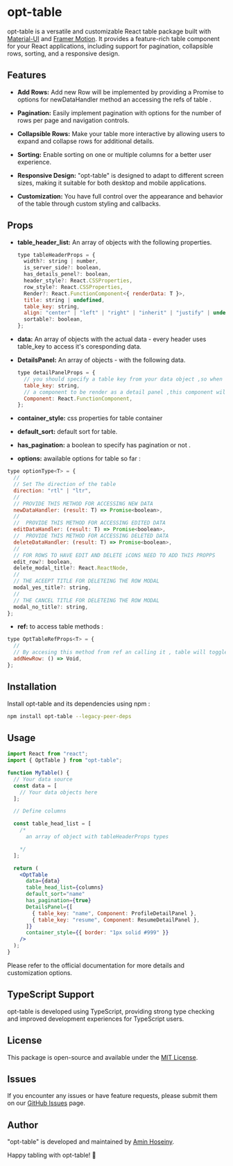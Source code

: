 # opt-table

opt-table is a versatile and customizable React table package built with [Material-UI](https://mui.com/) and [Framer Motion](https://www.framer.com/motion/). It provides a feature-rich table component for your React applications, including support for pagination, collapsible rows, sorting, and a responsive design.

## Features

- **َAdd Rows:** Add new Row will be implemented by providing a Promise to options for newDataHandler method an accessing the refs of table .

- **Pagination:** Easily implement pagination with options for the number of rows per page and navigation controls.

- **Collapsible Rows:** Make your table more interactive by allowing users to expand and collapse rows for additional details.

- **Sorting:** Enable sorting on one or multiple columns for a better user experience.

- **Responsive Design:** "opt-table" is designed to adapt to different screen sizes, making it suitable for both desktop and mobile applications.

- **Customization:** You have full control over the appearance and behavior of the table through custom styling and callbacks.

## Props

- **table_header_list:** An array of objects with the following properties.
  ```jsx
  type tableHeaderProps = {
    width?: string | number,
    is_server_side?: boolean,
    has_details_penel?: boolean,
    header_style?: React.CSSProperties,
    row_style?: React.CSSProperties,
    Render?: React.FunctionComponent<{ renderData: T }>,
    title: string | undefined,
    table_key: string,
    align: "center" | "left" | "right" | "inherit" | "justify" | undefined,
    sortable?: boolean,
  };
  ```
- **data:** An array of objects with the actual data - every header uses table_key to access it's coresponding data.
- **DetailsPanel:** An array of objects - with the following data.

  ```jsx
  type detailPanelProps = {
    // you should specify a table key from your data object ,so when that cell is clicked collapse table will opens
    table_key: string,
    // a component to be render as a detail panel ,this component will recive an ebject with the row data
    Component: React.FunctionComponent,
  };
  ```

- **container_style:** css properties for table container
- **default_sort:** default sort for table.
- **has_pagination:** a boolean to specify has pagination or not .
- **options:** awailable options for table so far :

```jsx
type optionType<T> = {
  //
  // Set The direction of the table
  direction: "rtl" | "ltr",
  //
  // PROVIDE THIS METHOD FOR ACCESSING NEW DATA
  newDataHandler: (result: T) => Promise<boolean>,
  //
  //  PROVIDE THIS METHOD FOR ACCESSING EDITED DATA
  editDataHandler: (result: T) => Promise<boolean>,
  //  PROVIDE THIS METHOD FOR ACCESSING DELETED DATA
  deleteDataHandler: (result: T) => Promise<boolean>,
  //
  // FOR ROWS TO HAVE EDIT AND DELETE iCONS NEED TO ADD THIS PROPPS
  edit_row?: boolean,
  delete_modal_title?: React.ReactNode,
  //
  // THE ACEEPT TITLE FOR DELETEING THE ROW MODAL
  modal_yes_title?: string,
  //
  // THE CANCEL TITLE FOR DELETEING THE ROW MODAL
  modal_no_title?: string,
};
```

- **ref:** to access table methods :

```jsx
type OptTableRefProps<T> = {
  //
  // By accesing this method from ref an calling it , table will toggles between add new rows mode
  addNewRow: () => Void,
};
```

## Installation

Install opt-table and its dependencies using npm :

```bash
npm install opt-table --legacy-peer-deps
```

## Usage

```jsx
import React from "react";
import { OptTable } from "opt-table";

function MyTable() {
  // Your data source
  const data = [
    // Your data objects here
  ];

  // Define columns

  const table_head_list = [
    /*
      an array of object with tableHeaderProps types

    */
  ];

  return (
    <OptTable
      data={data}
      table_head_list={columns}
      default_sort="name"
      has_pagination={true}
      DetailsPanel={[
        { table_key: "name", Component: ProfileDetailPanel },
        { table_key: "resume", Component: ResumeDetailPanel },
      ]}
      container_style={{ border: "1px solid #999" }}
    />
  );
}
```

Please refer to the official documentation for more details and customization options.

## TypeScript Support

opt-table is developed using TypeScript, providing strong type checking and improved development experiences for TypeScript users.

<!-- ## Usage with TypeScript

When using "opt-table" in a TypeScript project, you can take full advantage of type safety and autocomplete for props and data structures. Make sure to include TypeScript definitions when importing the package. -->

<!-- ## Documentation

For detailed usage and customization instructions, check out the official documentation [here](#). -->

## License

This package is open-source and available under the [MIT License](LICENSE).

<!-- ## Contributing

We welcome contributions from the community. Please read our [Contribution Guidelines](CONTRIBUTING.md) for more information on how to get started. -->

## Issues

If you encounter any issues or have feature requests, please submit them on our [GitHub Issues](https://github.com/your-repo/opt-table/issues) page.

## Author

"opt-table" is developed and maintained by [Amin Hoseiny](https://github.com/ir-tec).

Happy tabling with opt-table! 🚀
